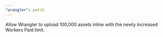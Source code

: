 ```yaml
---
"wrangler": patch
---
```


Allow Wrangler to upload 100,000 assets inline with the newly increased Workers Paid limit.
